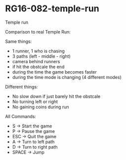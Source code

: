 # RG16-082-temple-run
Temple run

Comparison to real Temple Run:


Same things:
- 1 runner, 1 who is chasing
- 3 paths (left - middle - right) 
- camera behind runners
- if hit the obstcale the end
- during the time the game becomes faster
- during the time mode is changing (4 different modes)


Different things:
- No slow down if just barely hit the obstcale
- No turning left or right
- No gaining coins during run


All Commands:
- S 		-> Start the game
- P 		-> Pause the game
- ESC		-> Quit the game
- A 		-> Turn to left path
- D 		-> Turn to right path
- SPACE 	-> Jump
